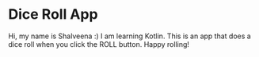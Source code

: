 # Dice Roll App

Hi, my name is Shalveena :) I am learning Kotlin. This is an app that does a dice roll when you click the ROLL button. Happy rolling!
